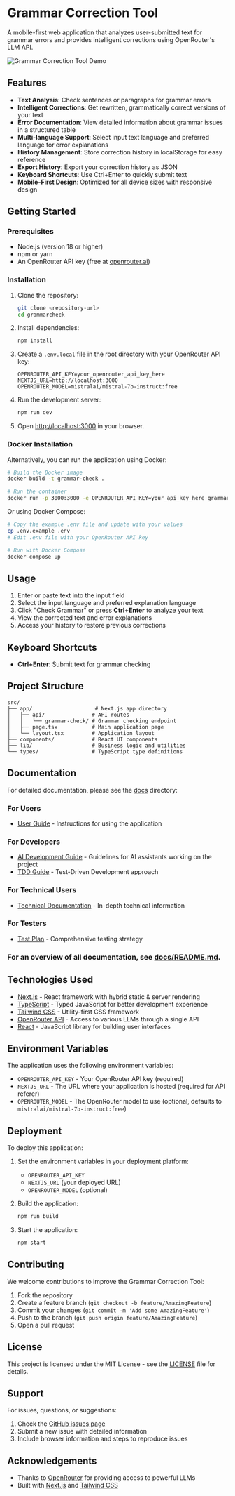 # Grammar Correction Tool

A mobile-first web application that analyzes user-submitted text for grammar errors and provides intelligent corrections using OpenRouter's LLM API.

![Grammar Correction Tool Demo](public/screenshot.png)

## Features

- **Text Analysis**: Check sentences or paragraphs for grammar errors
- **Intelligent Corrections**: Get rewritten, grammatically correct versions of your text
- **Error Documentation**: View detailed information about grammar issues in a structured table
- **Multi-language Support**: Select input text language and preferred language for error explanations
- **History Management**: Store correction history in localStorage for easy reference
- **Export History**: Export your correction history as JSON
- **Keyboard Shortcuts**: Use Ctrl+Enter to quickly submit text
- **Mobile-First Design**: Optimized for all device sizes with responsive design

## Getting Started

### Prerequisites

- Node.js (version 18 or higher)
- npm or yarn
- An OpenRouter API key (free at [openrouter.ai](https://openrouter.ai))

### Installation

1. Clone the repository:
   ```bash
   git clone <repository-url>
   cd grammarcheck
   ```

2. Install dependencies:
   ```bash
   npm install
   ```

3. Create a `.env.local` file in the root directory with your OpenRouter API key:
   ```env
   OPENROUTER_API_KEY=your_openrouter_api_key_here
   NEXTJS_URL=http://localhost:3000
   OPENROUTER_MODEL=mistralai/mistral-7b-instruct:free
   ```

4. Run the development server:
   ```bash
   npm run dev
   ```

5. Open [http://localhost:3000](http://localhost:3000) in your browser.

### Docker Installation

Alternatively, you can run the application using Docker:

```bash
# Build the Docker image
docker build -t grammar-check .

# Run the container
docker run -p 3000:3000 -e OPENROUTER_API_KEY=your_api_key_here grammar-check
```

Or using Docker Compose:
```bash
# Copy the example .env file and update with your values
cp .env.example .env
# Edit .env file with your OpenRouter API key

# Run with Docker Compose
docker-compose up
```

## Usage

1. Enter or paste text into the input field
2. Select the input language and preferred explanation language
3. Click "Check Grammar" or press **Ctrl+Enter** to analyze your text
4. View the corrected text and error explanations
5. Access your history to restore previous corrections

## Keyboard Shortcuts

- **Ctrl+Enter**: Submit text for grammar checking

## Project Structure

```
src/
├── app/                    # Next.js app directory
│   ├── api/               # API routes
│   │   └── grammar-check/ # Grammar checking endpoint
│   ├── page.tsx           # Main application page
│   └── layout.tsx         # Application layout
├── components/            # React UI components
├── lib/                   # Business logic and utilities
└── types/                 # TypeScript type definitions
```

## Documentation

For detailed documentation, please see the [docs](docs/) directory:

### For Users
- [User Guide](docs/user/USER_GUIDE.md) - Instructions for using the application

### For Developers
- [AI Development Guide](docs/developer/AI_DEVELOPMENT_GUIDE.md) - Guidelines for AI assistants working on the project
- [TDD Guide](docs/developer/TDD_GUIDE.md) - Test-Driven Development approach

### For Technical Users
- [Technical Documentation](docs/technical/TECHNICAL_DOCS.md) - In-depth technical information

### For Testers
- [Test Plan](docs/testing/TEST_PLAN.md) - Comprehensive testing strategy

### For an overview of all documentation, see [docs/README.md](docs/README.md).

## Technologies Used

- [Next.js](https://nextjs.org/) - React framework with hybrid static & server rendering
- [TypeScript](https://www.typescriptlang.org/) - Typed JavaScript for better development experience
- [Tailwind CSS](https://tailwindcss.com/) - Utility-first CSS framework
- [OpenRouter API](https://openrouter.ai/) - Access to various LLMs through a single API
- [React](https://reactjs.org/) - JavaScript library for building user interfaces

## Environment Variables

The application uses the following environment variables:

- `OPENROUTER_API_KEY` - Your OpenRouter API key (required)
- `NEXTJS_URL` - The URL where your application is hosted (required for API referer)
- `OPENROUTER_MODEL` - The OpenRouter model to use (optional, defaults to `mistralai/mistral-7b-instruct:free`)

## Deployment

To deploy this application:

1. Set the environment variables in your deployment platform:
   - `OPENROUTER_API_KEY`
   - `NEXTJS_URL` (your deployed URL)
   - `OPENROUTER_MODEL` (optional)

2. Build the application:
   ```bash
   npm run build
   ```

3. Start the application:
   ```bash
   npm start
   ```

## Contributing

We welcome contributions to improve the Grammar Correction Tool:

1. Fork the repository
2. Create a feature branch (`git checkout -b feature/AmazingFeature`)
3. Commit your changes (`git commit -m 'Add some AmazingFeature'`)
4. Push to the branch (`git push origin feature/AmazingFeature`)
5. Open a pull request

## License

This project is licensed under the MIT License - see the [LICENSE](LICENSE) file for details.

## Support

For issues, questions, or suggestions:
1. Check the [GitHub issues page](https://github.com/your-repo/issues)
2. Submit a new issue with detailed information
3. Include browser information and steps to reproduce issues

## Acknowledgements

- Thanks to [OpenRouter](https://openrouter.ai/) for providing access to powerful LLMs
- Built with [Next.js](https://nextjs.org/) and [Tailwind CSS](https://tailwindcss.com/)